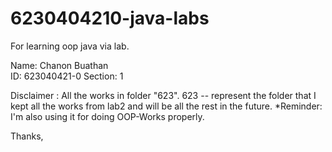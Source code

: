 # 6230404210-java-labs
For learning oop java via lab.

Name: Chanon Buathan                        
ID: 623040421-0     Section: 1

Disclaimer : All the works in folder "623".
623 -- represent the folder that I kept all the works from lab2 and will be all the rest in the future.
*Reminder: I'm also using it for doing OOP-Works properly.

Thanks,
